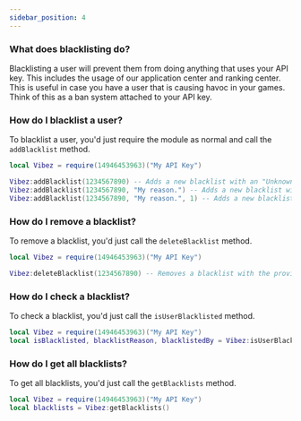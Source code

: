 ```yaml
---
sidebar_position: 4
---
```


### What does blacklisting do?
Blacklisting a user will prevent them from doing anything that uses your API key. This includes the usage of our application center and ranking center. This is useful in case you have a user that is causing havoc in your games. Think of this as a ban system attached to your API key.

### How do I blacklist a user?
To blacklist a user, you'd just require the module as normal and call the `addBlacklist` method.

```lua
local Vibez = require(14946453963)("My API Key")

Vibez:addBlacklist(1234567890) -- Adds a new blacklist with an "Unknown" reason
Vibez:addBlacklist(1234567890, "My reason.") -- Adds a new blacklist with a provided reason.
Vibez:addBlacklist(1234567890, "My reason.", 1) -- Adds a new blacklist with a provided reason and says ROBLOX blacklisted them.
```

### How do I remove a blacklist?
To remove a blacklist, you'd just call the `deleteBlacklist` method.

```lua
local Vibez = require(14946453963)("My API Key")

Vibez:deleteBlacklist(1234567890) -- Removes a blacklist with the provided user id.
```

### How do I check a blacklist?
To check a blacklist, you'd just call the `isUserBlacklisted` method.

```lua
local Vibez = require(14946453963)("My API Key")
local isBlacklisted, blacklistReason, blacklistedBy = Vibez:isUserBlacklisted(1234567890)
```

### How do I get all blacklists?
To get all blacklists, you'd just call the `getBlacklists` method.

```lua
local Vibez = require(14946453963)("My API Key")
local blacklists = Vibez:getBlacklists()
```
